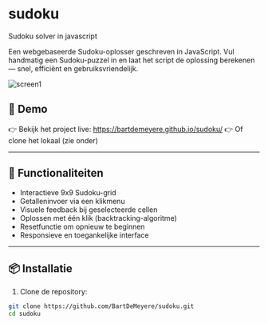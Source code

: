 # sudoku
Sudoku solver in javascript

Een webgebaseerde Sudoku-oplosser geschreven in JavaScript. Vul handmatig een Sudoku-puzzel in en laat het script de oplossing berekenen — snel, efficiënt en gebruiksvriendelijk.

![screen1](https://github.com/user-attachments/assets/2074569b-895d-448e-99b7-763848c57963)


## 🚀 Demo

👉 Bekijk het project live: https://bartdemeyere.github.io/sudoku/
👉 Of clone het lokaal (zie onder)

---

## 🔧 Functionaliteiten

- Interactieve 9x9 Sudoku-grid
- Getalleninvoer via een klikmenu
- Visuele feedback bij geselecteerde cellen
- Oplossen met één klik (backtracking-algoritme)
- Resetfunctie om opnieuw te beginnen
- Responsieve en toegankelijke interface

---

## 📦 Installatie

1. Clone de repository:

```bash
git clone https://github.com/BartDeMeyere/sudoku.git
cd sudoku
